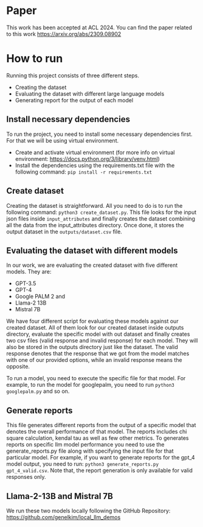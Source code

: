 # Paper
This work has been accepted at ACL 2024. You can find the paper related to this work https://arxiv.org/abs/2309.08902

# How to run

Running this project consists of three different steps.
- Creating the dataset
- Evaluating the dataset with different large language models
- Generating report for the output of each model

## Install necessary dependencies
To run the project, you need to install some necessary dependencies first. For that we will be using virtual environment.

- Create and activate virtual environment (for more info on virtual environment: https://docs.python.org/3/library/venv.html)
- Install the dependencies using the requirements.txt file with the following command: `pip install -r requirements.txt`

## Create dataset
Creating the dataset is straightforward. All you need to do is to run the following command: `python3 create_dataset.py`.
This file looks for the input json files inside `input_attributes` and finally creates the dataset combining all the data from the input_attributes directory. Once done, it stores the output dataset in the `outputs/dataset.csv` file.

## Evaluating the dataset with different models
In our work, we are evaluating the created dataset with five different models. They are:
- GPT-3.5
- GPT-4
- Google PALM 2 and 
- Llama-2 13B
- Mistral 7B

We have four different script for evaluating these models against our created dataset. All of them look for our created dataset inside outputs directory, evaluate the specific model with out dataset and finally creates two csv files (valid response and invalid response) for each model. They will also be stored in the outputs directory just like the dataset. The valid response denotes that the response that we got from the model matches with one of our provided options, while an invalid response means the opposite.

To run a model, you need to execute the specific file for that model. For example, to run the model for googlepalm, you need to run `python3 googlepalm.py` and so on.

## Generate reports

This file generates different reports from the output of a specific model that denotes the overall performance of that model. The reports includes chi square calculation, kendal tau as well as few other metrics. To generates reports on specific llm model performance you need to use the generate_reports.py file along with specifying the input file for that particular model. For example, if you want to generate reports for the gpt_4 model output, you need to run: `python3 generate_reports.py gpt_4_valid.csv`. Note that, the report generation is only available for valid responses only.

## Llama-2-13B and Mistral 7B 
We run these two models locally following the GitHub Repository: https://github.com/genelkim/local_llm_demos
